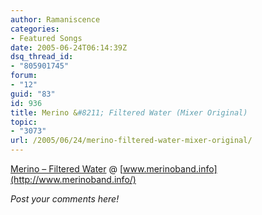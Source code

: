 ```yaml
---
author: Ramaniscence
categories:
- Featured Songs
date: 2005-06-24T06:14:39Z
dsq_thread_id:
- "805901745"
forum:
- "12"
guid: "83"
id: 936
title: Merino &#8211; Filtered Water (Mixer Original)
topic:
- "3073"
url: /2005/06/24/merino-filtered-water-mixer-original/
---
```


[Merino &#8211; Filtered Water](http://s95441576.onlinehome.us/Merino_-_Filtered_Water_%28EC%29.mp3) @ [www.merinoband.info](http://www.merinoband.info/)

_Post your comments here!_